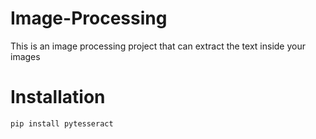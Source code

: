 # Image-Processing
This is an image processing project that can extract the text inside your images

# Installation  
```diff
pip install pytesseract
```
